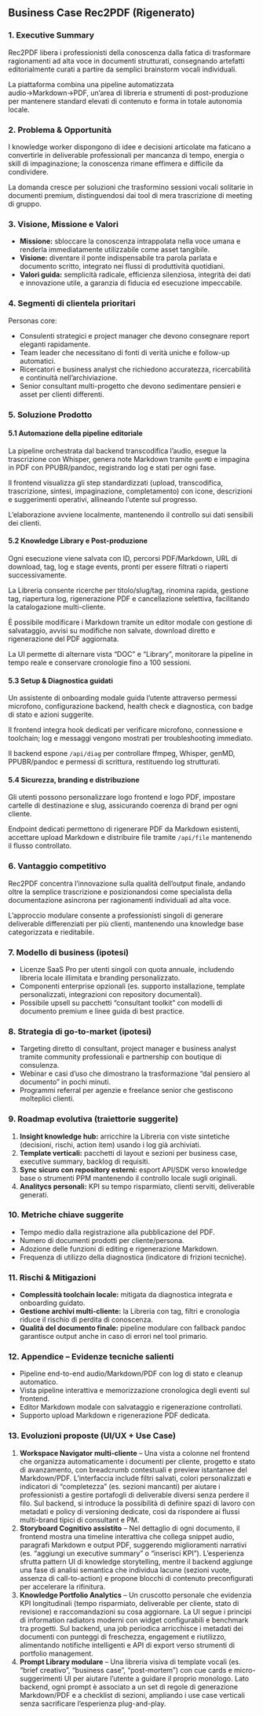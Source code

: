 ## Business Case Rec2PDF (Rigenerato)

### 1. Executive Summary
Rec2PDF libera i professionisti della conoscenza dalla fatica di trasformare ragionamenti ad alta voce in documenti strutturati, consegnando artefatti editorialmente curati a partire da semplici brainstorm vocali individuali.

La piattaforma combina una pipeline automatizzata audio→Markdown→PDF, un’area di libreria e strumenti di post-produzione per mantenere standard elevati di contenuto e forma in totale autonomia locale.

### 2. Problema & Opportunità
I knowledge worker dispongono di idee e decisioni articolate ma faticano a convertirle in deliverable professionali per mancanza di tempo, energia o skill di impaginazione; la conoscenza rimane effimera e difficile da condividere.

La domanda cresce per soluzioni che trasformino sessioni vocali solitarie in documenti premium, distinguendosi dai tool di mera trascrizione di meeting di gruppo.

### 3. Visione, Missione e Valori
- **Missione:** sbloccare la conoscenza intrappolata nella voce umana e renderla immediatamente utilizzabile come asset tangibile.
- **Visione:** diventare il ponte indispensabile tra parola parlata e documento scritto, integrato nei flussi di produttività quotidiani.
- **Valori guida:** semplicità radicale, efficienza silenziosa, integrità dei dati e innovazione utile, a garanzia di fiducia ed esecuzione impeccabile.

### 4. Segmenti di clientela prioritari
Personas core:
- Consulenti strategici e project manager che devono consegnare report eleganti rapidamente.
- Team leader che necessitano di fonti di verità uniche e follow-up automatici.
- Ricercatori e business analyst che richiedono accuratezza, ricercabilità e continuità nell’archiviazione.
- Senior consultant multi-progetto che devono sedimentare pensieri e asset per clienti differenti.

### 5. Soluzione Prodotto

#### 5.1 Automazione della pipeline editoriale
La pipeline orchestrata dal backend transcodifica l’audio, esegue la trascrizione con Whisper, genera note Markdown tramite `genMD` e impagina in PDF con PPUBR/pandoc, registrando log e stati per ogni fase.

Il frontend visualizza gli step standardizzati (upload, transcodifica, trascrizione, sintesi, impaginazione, completamento) con icone, descrizioni e suggerimenti operativi, allineando l’utente sul progresso.

L’elaborazione avviene localmente, mantenendo il controllo sui dati sensibili dei clienti.

#### 5.2 Knowledge Library e Post-produzione
Ogni esecuzione viene salvata con ID, percorsi PDF/Markdown, URL di download, tag, log e stage events, pronti per essere filtrati o riaperti successivamente.

La Libreria consente ricerche per titolo/slug/tag, rinomina rapida, gestione tag, riapertura log, rigenerazione PDF e cancellazione selettiva, facilitando la catalogazione multi-cliente.

È possibile modificare i Markdown tramite un editor modale con gestione di salvataggio, avvisi su modifiche non salvate, download diretto e rigenerazione del PDF aggiornata.

La UI permette di alternare vista “DOC” e “Library”, monitorare la pipeline in tempo reale e conservare cronologie fino a 100 sessioni.

#### 5.3 Setup & Diagnostica guidati
Un assistente di onboarding modale guida l’utente attraverso permessi microfono, configurazione backend, health check e diagnostica, con badge di stato e azioni suggerite.

Il frontend integra hook dedicati per verificare microfono, connessione e toolchain; log e messaggi vengono mostrati per troubleshooting immediato.

Il backend espone `/api/diag` per controllare ffmpeg, Whisper, genMD, PPUBR/pandoc e permessi di scrittura, restituendo log strutturati.

#### 5.4 Sicurezza, branding e distribuzione
Gli utenti possono personalizzare logo frontend e logo PDF, impostare cartelle di destinazione e slug, assicurando coerenza di brand per ogni cliente.

Endpoint dedicati permettono di rigenerare PDF da Markdown esistenti, accettare upload Markdown e distribuire file tramite `/api/file` mantenendo il flusso controllato.

### 6. Vantaggio competitivo
Rec2PDF concentra l’innovazione sulla qualità dell’output finale, andando oltre la semplice trascrizione e posizionandosi come specialista della documentazione asincrona per ragionamenti individuali ad alta voce.

L’approccio modulare consente a professionisti singoli di generare deliverable differenziati per più clienti, mantenendo una knowledge base categorizzata e rieditabile.

### 7. Modello di business (ipotesi)
- Licenze SaaS Pro per utenti singoli con quota annuale, includendo libreria locale illimitata e branding personalizzato.
- Componenti enterprise opzionali (es. supporto installazione, template personalizzati, integrazioni con repository documentali).
- Possibile upsell su pacchetti “consultant toolkit” con modelli di documento premium e linee guida di best practice.

### 8. Strategia di go-to-market (ipotesi)
- Targeting diretto di consultant, project manager e business analyst tramite community professionali e partnership con boutique di consulenza.
- Webinar e casi d’uso che dimostrano la trasformazione “dal pensiero al documento” in pochi minuti.
- Programmi referral per agenzie e freelance senior che gestiscono molteplici clienti.

### 9. Roadmap evolutiva (traiettorie suggerite)
1. **Insight knowledge hub:** arricchire la Libreria con viste sintetiche (decisioni, rischi, action item) usando i log già archiviati.
2. **Template verticali:** pacchetti di layout e sezioni per business case, executive summary, backlog di requisiti.
3. **Sync sicuro con repository esterni:** esport API/SDK verso knowledge base o strumenti PPM mantenendo il controllo locale sugli originali.
4. **Analitycs personali:** KPI su tempo risparmiato, clienti serviti, deliverable generati.

### 10. Metriche chiave suggerite
- Tempo medio dalla registrazione alla pubblicazione del PDF.
- Numero di documenti prodotti per cliente/persona.
- Adozione delle funzioni di editing e rigenerazione Markdown.
- Frequenza di utilizzo della diagnostica (indicatore di frizioni tecniche).

### 11. Rischi & Mitigazioni
- **Complessità toolchain locale:** mitigata da diagnostica integrata e onboarding guidato.
- **Gestione archivi multi-cliente:** la Libreria con tag, filtri e cronologia riduce il rischio di perdita di conoscenza.
- **Qualità del documento finale:** pipeline modulare con fallback pandoc garantisce output anche in caso di errori nel tool primario.

### 12. Appendice – Evidenze tecniche salienti
- Pipeline end-to-end audio/Markdown/PDF con log di stato e cleanup automatico.
- Vista pipeline interattiva e memorizzazione cronologica degli eventi sul frontend.
- Editor Markdown modale con salvataggio e rigenerazione controllati.
- Supporto upload Markdown e rigenerazione PDF dedicata.

### 13. Evoluzioni proposte (UI/UX + Use Case)
1. **Workspace Navigator multi-cliente** – Una vista a colonne nel frontend che organizza automaticamente i documenti per cliente, progetto e stato di avanzamento, con breadcrumb contestuali e preview istantanee del Markdown/PDF. L’interfaccia include filtri salvati, colori personalizzati e indicatori di “completezza” (es. sezioni mancanti) per aiutare i professionisti a gestire portafogli di deliverable diversi senza perdere il filo. Sul backend, si introduce la possibilità di definire spazi di lavoro con metadati e policy di versioning dedicate, così da rispondere ai flussi multi-brand tipici di consultant e PM.
2. **Storyboard Cognitivo assistito** – Nel dettaglio di ogni documento, il frontend mostra una timeline interattiva che collega snippet audio, paragrafi Markdown e output PDF, suggerendo miglioramenti narrativi (es. “aggiungi un executive summary” o “inserisci KPI”). L’esperienza sfrutta pattern UI di knowledge storytelling, mentre il backend aggiunge una fase di analisi semantica che individua lacune (sezioni vuote, assenza di call-to-action) e propone blocchi di contenuto preconfigurati per accelerare la rifinitura.
3. **Knowledge Portfolio Analytics** – Un cruscotto personale che evidenzia KPI longitudinali (tempo risparmiato, deliverable per cliente, stato di revisione) e raccomandazioni su cosa aggiornare. La UI segue i principi di information radiators moderni con widget configurabili e benchmark tra progetti. Sul backend, una job periodica arricchisce i metadati dei documenti con punteggi di freschezza, engagement e riutilizzo, alimentando notifiche intelligenti e API di export verso strumenti di portfolio management.
4. **Prompt Library modulare** – Una libreria visiva di template vocali (es. “brief creativo”, “business case”, “post-mortem”) con cue cards e micro-suggerimenti UI per aiutare l’utente a guidare il proprio monologo. Lato backend, ogni prompt è associato a un set di regole di generazione Markdown/PDF e a checklist di sezioni, ampliando i use case verticali senza sacrificare l’esperienza plug-and-play.
